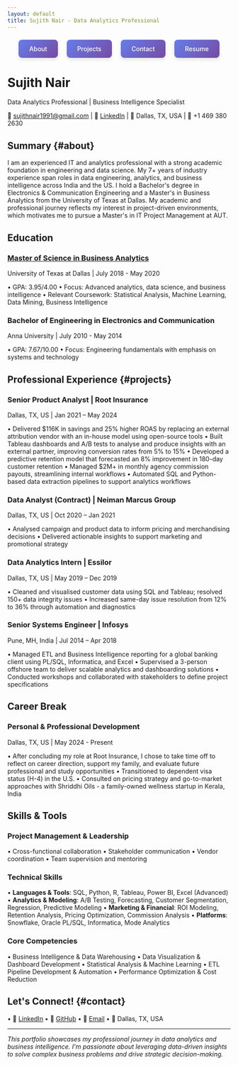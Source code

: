 ```yaml
---
layout: default
title: Sujith Nair - Data Analytics Professional
---
```


<!-- Interactive Section Navigation -->
<style>
  .nav-container {
    display: flex;
    justify-content: center;
    gap: 20px;
    margin: 20px 0;
    flex-wrap: wrap;
  }
  
  .nav-box {
    background: linear-gradient(135deg, #667eea 0%, #764ba2 100%);
    color: white;
    padding: 12px 24px;
    text-decoration: none;
    border-radius: 8px;
    font-weight: 500;
    transition: all 0.3s ease;
    box-shadow: 0 4px 8px rgba(0,0,0,0.1);
    border: none;
    cursor: pointer;
  }
  
  .nav-box:hover {
    transform: translateY(-2px);
    box-shadow: 0 6px 16px rgba(0,0,0,0.2);
    text-decoration: none;
    color: white;
  }
  
  .nav-box:active {
    transform: translateY(0);
  }
  
  html {
    scroll-behavior: smooth;
  }
</style>

<div class="nav-container">
  <a href="#about" class="nav-box">About</a>
  <a href="#projects" class="nav-box">Projects</a>
  <a href="#contact" class="nav-box">Contact</a>
  <a href="[https://sujithnair1991.github.io/](https://sujithnair1991.github.io/)" class="nav-box">Resume</a>
</div>

# Sujith Nair

Data Analytics Professional | Business Intelligence Specialist

📧 [sujithnair1991@gmail.com](mailto:sujithnair1991@gmail.com) | 🔗 [LinkedIn](https://www.linkedin.com/in/sujithnairdfw/) | 📍 Dallas, TX, USA | 📱 +1 469 380 2630

## Summary {#about}

I am an experienced IT and analytics professional with a strong academic foundation in engineering and data science. My 7+ years of industry experience span roles in data engineering, analytics, and business intelligence across India and the US. I hold a Bachelor's degree in Electronics & Communication Engineering and a Master's in Business Analytics from the University of Texas at Dallas. My academic and professional journey reflects my interest in project-driven environments, which motivates me to pursue a Master's in IT Project Management at AUT.

## Education

### [Master of Science in Business Analytics](msba-details.md)
University of Texas at Dallas | July 2018 - May 2020

• GPA: 3.95/4.00
• Focus: Advanced analytics, data science, and business intelligence
• Relevant Coursework: Statistical Analysis, Machine Learning, Data Mining, Business Intelligence

### Bachelor of Engineering in Electronics and Communication
Anna University | July 2010 - May 2014

• GPA: 7.67/10.00
• Focus: Engineering fundamentals with emphasis on systems and technology

## Professional Experience {#projects}

### Senior Product Analyst | Root Insurance
Dallas, TX, US | Jan 2021 – May 2024

• Delivered $116K in savings and 25% higher ROAS by replacing an external attribution vendor with an in-house model using open-source tools
• Built Tableau dashboards and A/B tests to analyse and produce insights with an external partner, improving conversion rates from 5% to 15%
• Developed a predictive retention model that forecasted an 8% improvement in 180-day customer retention
• Managed $2M+ in monthly agency commission payouts, streamlining internal workflows
• Automated SQL and Python-based data extraction pipelines to support analytics workflows

### Data Analyst (Contract) | Neiman Marcus Group
Dallas, TX, US | Oct 2020 – Jan 2021

• Analysed campaign and product data to inform pricing and merchandising decisions
• Delivered actionable insights to support marketing and promotional strategy

### Data Analytics Intern | Essilor
Dallas, TX, US | May 2019 – Dec 2019

• Cleaned and visualised customer data using SQL and Tableau; resolved 150+ data integrity issues
• Increased same-day issue resolution from 12% to 36% through automation and diagnostics

### Senior Systems Engineer | Infosys
Pune, MH, India | Jul 2014 – Apr 2018

• Managed ETL and Business Intelligence reporting for a global banking client using PL/SQL, Informatica, and Excel
• Supervised a 3-person offshore team to deliver scalable analytics and dashboarding solutions
• Conducted workshops and collaborated with stakeholders to define project specifications

## Career Break

### Personal & Professional Development
Dallas, TX, US | May 2024 - Present

• After concluding my role at Root Insurance, I chose to take time off to reflect on career direction, support my family, and evaluate future professional and study opportunities
• Transitioned to dependent visa status (H-4) in the U.S.
• Consulted on pricing strategy and go-to-market approaches with Shriddhi Oils - a family-owned wellness startup in Kerala, India

## Skills & Tools

### Project Management & Leadership

• Cross-functional collaboration
• Stakeholder communication
• Vendor coordination
• Team supervision and mentoring

### Technical Skills

• **Languages & Tools**: SQL, Python, R, Tableau, Power BI, Excel (Advanced)
• **Analytics & Modeling**: A/B Testing, Forecasting, Customer Segmentation, Regression, Predictive Modeling
• **Marketing & Financial**: ROI Modeling, Retention Analysis, Pricing Optimization, Commission Analysis
• **Platforms**: Snowflake, Oracle PL/SQL, Informatica, Mode Analytics

### Core Competencies

• Business Intelligence & Data Warehousing
• Data Visualization & Dashboard Development
• Statistical Analysis & Machine Learning
• ETL Pipeline Development & Automation
• Performance Optimization & Cost Reduction

## Let's Connect! {#contact}

• 💼 [LinkedIn](https://www.linkedin.com/in/sujithnairdfw/)
• 🐙 [GitHub](https://github.com/sujithnair1991)
• 📧 [Email](mailto:sujithnair1991@gmail.com)
• 📍 Dallas, TX, USA

---

*This portfolio showcases my professional journey in data analytics and business intelligence. I'm passionate about leveraging data-driven insights to solve complex business problems and drive strategic decision-making.*
